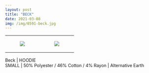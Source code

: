 ```yaml
---
layout: post
title: "BECK"
date: 2021-03-08
img: /img/0591-beck.jpg
---
```




<table style="width:100%;"><tr><td style="vertical-align:top;">
      <figure class="tmblr-full" data-orig-height="2048" data-orig-width="1365" data-orig-src="https://concertshirts.netlify.app/shirts/0591/0591-01.jpg"><img src="https://64.media.tumblr.com/a88958be30bc7a0cd5be2d048311740a/ce27b37790b66709-2b/s540x810/859132577d88ed5e73aee5c80613ec881b3d3793.jpg" data-orig-height="2048" data-orig-width="1365" data-orig-src="https://concertshirts.netlify.app/shirts/0591/0591-01.jpg"/></figure></td>
    <td style="vertical-align:top;">
      <figure class="tmblr-full" data-orig-height="2048" data-orig-width="1365" data-orig-src="https://concertshirts.netlify.app/shirts/0591/0591-02.jpg"><img src="https://64.media.tumblr.com/7bf1992e6e6be7e30d5928580ea5ac90/ce27b37790b66709-30/s540x810/232c432e290d354b4f1410ad8475cbf10623d6af.jpg" data-orig-height="2048" data-orig-width="1365" data-orig-src="https://concertshirts.netlify.app/shirts/0591/0591-02.jpg"/></figure></td>
  </tr></table><p>
  Beck | HOODIE<br/>SMALL | 50% Polyester / 46% Cotton / 4% Rayon | Alternative Earth
</p>
